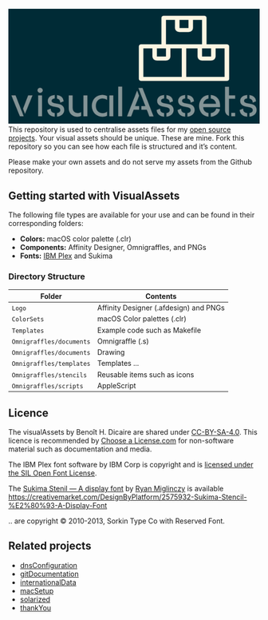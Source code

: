 ![alt text](https://github.com/bhdicaire/visualAssets/raw/master/Logo/visualAssets.png "Logo")
This repository is used to centralise assets files for my [open source projects](https://Code.BHDicaire.com). Your visual assets should be unique. These are mine. Fork this repository so you can see how each file is structured and it’s content.

Please make your own assets and do not serve my assets from the Github repository.

## Getting started with VisualAssets
The following file types are available for your use and can be found in their corresponding folders:
* **Colors:** macOS color palette (.clr)
* **Components:** Affinity Designer, Omnigraffles, and PNGs
* **Fonts:** [IBM Plex](https://github.com/IBM/plex) and Sukima

### Directory Structure

| Folder | Contents |
|----|----|
| `Logo` | Affinity Designer (.afdesign) and PNGs|
| `ColorSets` | macOS Color palettes (.clr)|
| `Templates` | Example code such as Makefile|
| `Omnigraffles/documents` | Omnigraffle (.s)|
| `Omnigraffles/documents` | Drawing|
| `Omnigraffles/templates` | Templates ...|
| `Omnigraffles/stencils` | Reusable items such as icons|
| `Omnigraffles/scripts` | AppleScript |

## Licence
The visualAssets by Benoît H. Dicaire are shared under [CC-BY-SA-4.0](https://github.com/bhdicaire/solarized/raw/master/LICENCSE). This licence is recommended by [Choose a License.com](https://choosealicense.com/) for non-software material such as documentation and media.

The IBM Plex font software by IBM Corp is copyright and is [licensed under the SIL Open Font License](https://github.com/IBM/plex/blob/master/LICENSE.txt).

The [Sukima Stenil — A display font](https://www.deviantart.com/graphicassets/art/Sukima-Stencil-A-Display-Font-FREE-DOWNLOAD-752631099) by [Ryan Miglinczy](https://designbyplatform.co.uk) is available https://creativemarket.com/DesignByPlatform/2575932-Sukima-Stencil-%E2%80%93-A-Display-Font

 .. are copyright © 2010-2013, Sorkin Type Co with Reserved Font.

## Related projects
* [dnsConfiguration](https://github.com/bhdicaire/dnsConfiguration)
* [gitDocumentation](https://github.com/bhdicaire/gitDocumentation)
* [internationalData](https://github.com/bhdicaire/internationalData)
* [macSetup](https://github.com/bhdicaire/macSetup)
* [solarized](https://github.com/bhdicaire/Solarized)
* [thankYou](https://github.com/bhdicaire/thankYou)